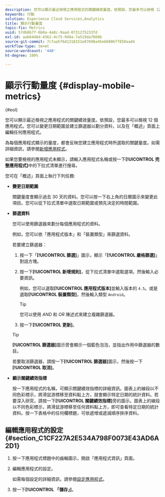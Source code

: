 ```yaml
---
description: 您可以顯示最近檢視之應用程式的關鍵績效量度。依預設，您最多可以檢視 12 個應用程式。您可以變更日期範圍並建立篩選器以劃分資料，以及在「概述」頁面上編輯任何應用程式。
keywords: 行動
solution: Experience Cloud Services,Analytics
title: 顯示行動量度
topic-fix: Metrics
uuid: 57db0b77-6b0a-4a0c-9aad-0731275233fd
exl-id: aab6448d-4362-4c75-949a-7a519da76606
source-git-commit: 7cfaa5f6d1318151e87698a45eb6006f7850aad4
workflow-type: tm+mt
source-wordcount: '440'
ht-degree: 100%

---
```


# 顯示行動量度 {#display-mobile-metrics}

{#eol}

您可以顯示最近檢視之應用程式的關鍵績效量度。依預設，您最多可以檢視 12 個應用程式。您可以變更日期範圍並建立篩選器以劃分資料，以及在「概述」頁面上編輯任何應用程式。

為每個應用程式顯示的量度，都會反映您建立應用程式時所選取的關鍵量度。如需詳細資訊，請參閱[新增應用程式](/help/using/manage-apps/t-new-app.md)。

如果您要檢視的應用程式未顯示，請輸入應用程式名稱或按一下&#x200B;**[!UICONTROL 完整應用程式]**&#x200B;中的下拉式清單進行搜尋。

您可在「概述」頁面上執行下列任務:

* **變更日期範圍**

   關鍵量度會顯示過去 30 天的資料。您可以按一下右上角的日曆圖示來變更此項目。您可以從下拉式清單中選取日期範圍或預先決定的時間範圍。

* **篩選資料**

   您可以使用篩選器來劃分每個應用程式的資料。

   例如，您可以依「應用程式版本」和「裝置類型」來篩選資料。

   若要建立篩選器：

   1. 按一下「**[!UICONTROL 篩選]**」圖示，顯示「**[!UICONTROL 嚴格篩選]**」對話方塊。
   1. 按一下&#x200B;**[!UICONTROL 新增規則]**，從下拉式清單中選取選項，然後輸入必要資訊。

      例如，您可以選取&#x200B;**[!UICONTROL 應用程式版本]**&#x200B;並輸入版本的 `4.5`。或是選取&#x200B;**[!UICONTROL 裝置類型]**，然後輸入類型 `Android`。

      >[!TIP]
      >
      >您可以使用 *AND* 和 *OR* 陳述式來建立複雜篩選器。

   1. 按一下&#x200B;**[!UICONTROL 更新]**。
   >[!TIP]
   >
   >**[!UICONTROL 篩選器]**&#x200B;圖示旁會顯示一個藍色泡泡，並指出作用中篩選器的數目。

   若要取消篩選器，請按一下&#x200B;**[!UICONTROL 篩選器]**&#x200B;圖示，然後按一下&#x200B;**[!UICONTROL 取消]**。

* **顯示關鍵績效指標**

   按一下應用程式的名稱，可顯示關鍵績效指標的詳細資訊。圖表上的線段以不同色彩標示，將滑鼠游標移至資料點上方，就會顯示特定日期的統計資料。若要深入研究，請按一下&#x200B;**[!UICONTROL 關鍵績效指標]**&#x200B;旁的圖示。圖表上的線段以不同色彩標示，將滑鼠游標移至任何資料點上方，即可查看特定日期的統計資料。按一下表格中的任何欄標題，可依遞增或遞減順序排序資料。

## 編輯應用程式的設定 {#section_C1CF227A2E534A798F0073E43AD6A2D1}

1. 按一下應用程式標題中的齒輪圖示，開啟「應用程式資訊」頁面。
1. 編輯應用程式的設定。

   如需每個設定的詳細資訊，請參閱[設定應用程式](/help/using/c-manage-app-settings/c-mob-confg-app/c-mob-confg-app.md)。

1. 按一下&#x200B;**[!UICONTROL 「儲存」]**。
